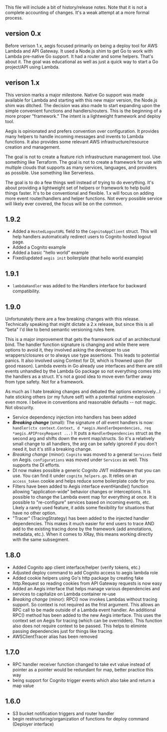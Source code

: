 This file will include a bit of history/release notes.
Note that it is not a complete accounting of changes. It's a weak attempt at a more formal process.

## version 0.x

Before verison 1.x, aegis focused primarily on being a deploy tool for AWS Lambda and API Gateway.
It used a Node.js shim to get Go to work with Lambda pre-native Go support. It had a router and
some helpers. That's about it. The goal was educational as well as just a quick way to start a Go
project/API using Lambda.

## verison 1.x

This version marks a major milestone. Native Go support was made available for Lambda and starting
with this new major version, the Node.js shim was ditched. The decision was also made to start
expanding upon the simple convenient functions and handlers/routers. This is the beginning of
a more proper "framework." The intent is a lightweight framework and deploy tool.

Aegis is opinionated and prefers convention over configuration. It provides many helpers to
handle incoming messages and invents to Lambda functions. It also provides some relevant
AWS infrastructure/resource creation and management.

The goal is not to create a feature rich infrastructure management tool. Use something like
Terraform. The goal is not to create a framework for use with multiple clouds that supports
as many services, languages, and providers as possible. Use something like Serverless.

The goal is to do a few things well instead of trying to do everything. It's about providing
a lightweight set of helpers or framework to help build things faster. It's to be conventional
and flexible. 1.x will focus on adding more event router/handlers and helper functions.
Not every possible service will likely ever covered, the focus will be on the common.

## 1.9.2

- Added a `HostedLogoutURL` field to the `CognitoAppClient` struct. This will help
  handlers automatically redirect users to Cognito hosted logout page.
- Added a Cognito example
- Added a basic "hello world" example
- Fixed/updated `aegis init` boilerplate (that hello world example)

## 1.9.1

 - `lambdaHandler` was added to the Handlers interface for backward compatibility.

## 1.9.0

Unfortunately there are a few breaking changes with this release.
Technically speaking that might dictate a 2.x release, but since this is all "beta"
I'd like to bend semantic versioning rules here.

This is a major improvement that gets the framework out of an architectural bind.
The handler function signature is changing and while there were options to avoid it,
they involved asking the developer to use wrappers/closures or to always use type 
assertions. This leads to potential panics. It also involved using Context for DI,
which is frowned upon (for good reason). Lambda events in Go already use interfaces
and there are still events unhandled by the Lambda Go package so not everything comes
into the handlers as a struct. It's not a good idea to move even farther away from 
type safety. Not for a framework.

As much as I hate breaking changes and debated the options extensively...I hate 
sticking others (or my future self) with a potential runtime explosion even more.
I believe in conventions and reasonable defaults -- not magic. Not obscurity.

- Service dependency injection into handlers has been added
- ***Breaking change*** (small): The signature of _all_ event handlers is now:
  `handler(ctx context.Context, d *aegis.HandlerDependencies, req *aegis.APIProxyRequest ...)`
  It puts a `HandlerDependencies` struct as the second arg and shifts down the event map/structs.
  So it's a relatively small change to all handlers, the arg can be safely ignored if
  you don't need it, but it's still a breaking change.
- *Breaking change* (minor): `Cognito` was moved to a general `Services` field on Aegis.
  `configurations` was moved under `Services` as well. This supports the DI efforts.
- DI now makes possible a generic Cognito JWT middleware that you can use.
  You can find it under `cognito_helpers.go`. It relies on an `access_token` cookie
  and helps reduce some boilerplate code for you.
- Filters have been added to Aegis interface eventHandle() function allowing
  "application-wide" behavior changes or interceptions. It is possible to change
  the Lambda event map for everything at once. It is possible to "re-configure"
  services based on incoming events, etc. Likely a rarely used feature, it adds
  some flexibility for situations that have no other option.
- "Tracer" (TracingStrategy) has been added to the injected handler dependencies.
  This makes it much easier for end users to trace AND add to the existing tracing
  done by the framework (add annotations, metadata, etc.). When it comes to XRay,
  this means working directly with the same subsegment.

## 1.8.0

- Added Cognito app client interface/helper (verify tokens, etc.)
- Adjusted deploy command to add Cognito access to aegis lambda role
- Added cookie helpers using Go's http package by creating fake http.Request
  so reading cookies from API Gateway requests is now easy
- Added an Aegis interface that helps manage various dependencies and services 
  to capitalize on Lambda container re-use
- *Breaking change* (minor): RPC() now invokes Lambdas without tracing support.
  So context is not required as the frist argument. This allows an RPC call to be
  made outside of a Lambda event handler. An additional RPC() method has been added
  to the new Aegis interface. This uses the context set on Aegis for tracing (which
  can be overridden). This function also does not require context to be passed.
  This helps to eliminte passing dependencies just for things like tracing.
- AWSClientTracer alias has been removed

## 1.7.0

- RPC handler receiver function changed to take evt value instead of pointer 
  as a pointer would be redundant for map, better practice this way
- being support for Cognito trigger events which also take and return a map value

## 1.6.0

- S3 bucket notification triggers and router handler
- begin restructuring/organization of functions for deploy command (Deployer interface)
